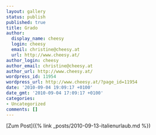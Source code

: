 ```yaml
---
layout: gallery
status: publish
published: true
title: Grado
author:
  display_name: cheesy
  login: cheesy
  email: christine@cheesy.at
  url: http://www.cheesy.at/
author_login: cheesy
author_email: christine@cheesy.at
author_url: http://www.cheesy.at/
wordpress_id: 11954
wordpress_url: http://www.cheesy.at/?page_id=11954
date: '2010-09-04 19:09:17 +0100'
date_gmt: '2010-09-04 17:09:17 +0100'
categories:
- Uncategorized
comments: []
---
```


[Zum Post]({% link _posts/2010-09-13-italienurlaub.md %})
<!--:-->
